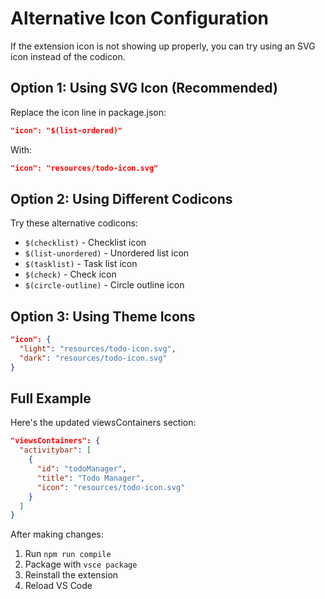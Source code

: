 # Alternative Icon Configuration

If the extension icon is not showing up properly, you can try using an SVG icon instead of the codicon.

## Option 1: Using SVG Icon (Recommended)

Replace the icon line in package.json:

```json
"icon": "$(list-ordered)"
```

With:

```json
"icon": "resources/todo-icon.svg"
```

## Option 2: Using Different Codicons

Try these alternative codicons:
- `$(checklist)` - Checklist icon
- `$(list-unordered)` - Unordered list icon
- `$(tasklist)` - Task list icon
- `$(check)` - Check icon
- `$(circle-outline)` - Circle outline icon

## Option 3: Using Theme Icons

```json
"icon": {
  "light": "resources/todo-icon.svg",
  "dark": "resources/todo-icon.svg"
}
```

## Full Example

Here's the updated viewsContainers section:

```json
"viewsContainers": {
  "activitybar": [
    {
      "id": "todoManager",
      "title": "Todo Manager",
      "icon": "resources/todo-icon.svg"
    }
  ]
}
```

After making changes:
1. Run `npm run compile`
2. Package with `vsce package`
3. Reinstall the extension
4. Reload VS Code
